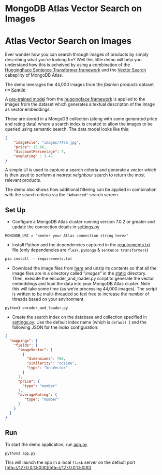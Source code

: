 # MongoDB Atlas Vector Search on Images

# Atlas Vector Search on Images

Ever wonder how you can search through images of products by simply describing what you're looking for? Well this little demo will help you understand how this is acheived by using a combination of the [HuggingFace Sentence Transformer framework](https://huggingface.co/sentence-transformers) and the [Vector Search](https://www.mongodb.com/products/platform/atlas-vector-search) cabapility of MongoDB Atlas.

The demo leverages the 44,000 images from the _fashion products_ dataset on [Kaggle](https://www.kaggle.com/datasets/paramaggarwal/fashion-product-images-small).

A [pre-trained model](https://huggingface.co/sentence-transformers/clip-ViT-L-14) from the [huggingface framework](https://huggingface.co/sentence-transformers) is applied to the images from the dataset which generates a textual descripton of the image as vector embeddings.

These are stored in a MongoDB collection (along with some generated price and rating data) where a search index is created to allow the images to be queried using semantic search. The data model looks like this:
```json
{
    "imageFile": "images/7475.jpg",
    "price": 15.66,
    "discountPercentage": 7,
    "avgRating" : 3.47
}
```

A simple UI is used to capture a search criteria and generate a vector which is then used to perform a _nearest neighbour_ search to return the most relevant products. 

The demo also shows how additional filtering can be applied in combination with the search criteria via the `"Advanced"` search screen.

## Set Up
- Configure a MongoDB Atlas cluster running version 7.0.2 or greater and update the connection details in [settings.py](settings.py)
```
MONGODB_URI = "<enter your Atlas connection string here>"
```
- Install Python and the dependencies captured in the [requirements.txt](requirements.txt) file (only dependencies are `flask`, `pymongo` & `sentence transformers`)

```bash 
pip install -r requirements.txt
```
- Download the image files from [here](https://www.kaggle.com/datasets/paramaggarwal/fashion-product-images-small/download?datasetVersionNumber=1) and unzip its contents so that all the image files are in a directory called "_images_" in the [static](static) directory. Then, execute the encoder_and_loader.py script to generate the vector embeddings and load the data into your MongoDB Atlas cluster. Note this will take some time (as we're processing 44,000 images). The script is written to be multi-threaded so feel free to increase the number of threads based on your environment.
```
python3 encoder_and_loader.py
```
- Create the search index on the database and collection specified in [settings.py](settings.py). Use the default index name (which is `default `) and the following JSON for the index configuration:

```json
{
  "mappings": {
    "fields": {
      "imageVector": [
        {
          "dimensions": 768,
          "similarity": "cosine",
          "type": "knnVector"
        }
      ],
      "price": {
        "type": "number"
      },
      "averageRating": {
         "type": "number"
      }
    }
  }
}
```


## Run
To start the demo application, run [app.py](app.py)
```python
python3 app.py
```
This will launch the app in a local `flask` server on the default port [http://127.0.0.1:5000](http://127.0.0.1:5000)

